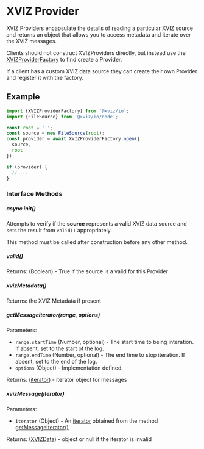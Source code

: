# XVIZ Provider

XVIZ Providers encapsulate the details of reading a particular XVIZ source and returns an object
that allows you to access metadata and iterate over the XVIZ messages.

Clients should not construct XVIZProviders directly, but instead use the
[XVIZProviderFactory](/docs/api-reference/io/xviz-provider-factory.md) to find create a Provider.

If a client has a custom XVIZ data source they can create their own Provider and register it with
the factory.

## Example

```js
import {XVIZProviderFactory} from '@xviz/io';
import {FileSource} from '@xviz/io/node';

const root = '.';
const source = new FileSource(root);
const provider = await XVIZProviderFactory.open({
  source,
  root
});

if (provider) {
  // ...
}
```

### Interface Methods

##### async init()

Attempts to verify if the **source** represents a valid XVIZ data source and sets the result from
`valid()` appropriately.

This method must be called after construction before any other method.

##### valid()

Returns: (Boolean) - True if the source is a valid for this Provider

##### xvizMetadata()

Returns: the XVIZ Metadata if present

##### getMessageIterator(range, options)

Parameters:

- `range.startTime` (Number, optional) - The start time to being interation. If absent, set to the
  start of the log.
- `range.endTime` (Number, optional) - The end time to stop iteration. If absent, set to the end of
  the log.
- `options` (Object) - Implementation defined.

Returns: ([iterator](/docs/api-reference/io/xviz-provider-iterator.md)) - iterator object for
messages

##### xvizMessage(iterator)

Parameters:

- `iterator` (Object) - An [iterator](/docs/api-reference/io/xviz-provider-iterator.md) obtained
  from the method [getMessageIterator()](#getMessageIterator)

Returns: ([XVIZData](/docs/api-reference/io/xviz-data.md)) - object or null if the iterator is
invalid
